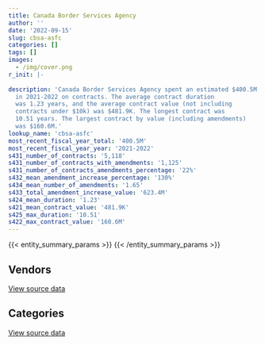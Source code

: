 ```yaml
---
title: Canada Border Services Agency
author: ''
date: '2022-09-15'
slug: cbsa-asfc
categories: []
tags: []
images:
  - /img/cover.png
r_init: |-
  
description: 'Canada Border Services Agency spent an estimated $400.5M
  in 2021-2022 on contracts. The average contract duration
  was 1.23 years, and the average contract value (not including
  contracts under $10k) was $481.9K. The longest contract was
  10.51 years. The largest contract by value (including amendments)
  was $160.6M.'
lookup_name: 'cbsa-asfc'
most_recent_fiscal_year_total: '400.5M'
most_recent_fiscal_year_year: '2021-2022'
s431_number_of_contracts: '5,118'
s431_number_of_contracts_with_amendments: '1,125'
s431_number_of_contracts_amendments_percentage: '22%'
s432_mean_amendment_increase_percentage: '130%'
s434_mean_number_of_amendments: '1.65'
s433_total_amendment_increase_value: '623.4M'
s424_mean_duration: '1.23'
s421_mean_contract_value: '481.9K'
s425_max_duration: '10.51'
s422_max_contract_value: '160.6M'
---
```


<script src="/rmarkdown-libs/htmlwidgets/htmlwidgets.js"></script>
<link href="/rmarkdown-libs/datatables-css/datatables-crosstalk.css" rel="stylesheet" />
<script src="/rmarkdown-libs/datatables-binding/datatables.js"></script>
<script src="/rmarkdown-libs/jquery/jquery-3.6.0.min.js"></script>
<link href="/rmarkdown-libs/dt-core-bootstrap/css/dataTables.bootstrap.min.css" rel="stylesheet" />
<link href="/rmarkdown-libs/dt-core-bootstrap/css/dataTables.bootstrap.extra.css" rel="stylesheet" />
<script src="/rmarkdown-libs/dt-core-bootstrap/js/jquery.dataTables.min.js"></script>
<script src="/rmarkdown-libs/dt-core-bootstrap/js/dataTables.bootstrap.min.js"></script>
<link href="/rmarkdown-libs/crosstalk/css/crosstalk.min.css" rel="stylesheet" />
<script src="/rmarkdown-libs/crosstalk/js/crosstalk.min.js"></script>
<script src="/rmarkdown-libs/htmlwidgets/htmlwidgets.js"></script>
<link href="/rmarkdown-libs/datatables-css/datatables-crosstalk.css" rel="stylesheet" />
<script src="/rmarkdown-libs/datatables-binding/datatables.js"></script>
<script src="/rmarkdown-libs/jquery/jquery-3.6.0.min.js"></script>
<link href="/rmarkdown-libs/dt-core-bootstrap/css/dataTables.bootstrap.min.css" rel="stylesheet" />
<link href="/rmarkdown-libs/dt-core-bootstrap/css/dataTables.bootstrap.extra.css" rel="stylesheet" />
<script src="/rmarkdown-libs/dt-core-bootstrap/js/jquery.dataTables.min.js"></script>
<script src="/rmarkdown-libs/dt-core-bootstrap/js/dataTables.bootstrap.min.js"></script>
<link href="/rmarkdown-libs/crosstalk/css/crosstalk.min.css" rel="stylesheet" />
<script src="/rmarkdown-libs/crosstalk/js/crosstalk.min.js"></script>

{{< entity_summary_params >}}
{{< /entity_summary_params >}}

## Vendors

<div id="htmlwidget-1" style="width:100%;height:auto;" class="datatables html-widget"></div>
<script type="application/json" data-for="htmlwidget-1">{"x":{"style":"bootstrap","filter":"none","vertical":false,"data":[["<a href=\"/vendors/10647802_canada/\">10647802 Canada<\/a>","<a href=\"/vendors/2536_4589_quebec/\">2536 4589 Quebec<\/a>","<a href=\"/vendors/3d_datacomm/\">3D datacomm<\/a>","<a href=\"/vendors/4_office_automation/\">4 Office Automation<\/a>","<a href=\"/vendors/49_solutions/\">49 Solutions<\/a>","<a href=\"/vendors/accenture/\">Accenture<\/a>","<a href=\"/vendors/access_2_networks/\">Access 2 Networks<\/a>","<a href=\"/vendors/acklands_grainger/\">Acklands Grainger<\/a>","<a href=\"/vendors/acme_future_security_controls/\">Acme Future Security Controls<\/a>","<a href=\"/vendors/act/\">ACT<\/a>","<a href=\"/vendors/adapt_pharma_canada/\">Adapt Pharma Canada<\/a>","<a href=\"/vendors/adga_group/\">ADGA Group<\/a>","<a href=\"/vendors/adrm_technology_consulting/\">ADRM Technology Consulting<\/a>","<a href=\"/vendors/advanced_chippewa_technologies/\">Advanced Chippewa Technologies<\/a>","<a href=\"/vendors/agilent/\">Agilent<\/a>","<a href=\"/vendors/altis_human_resources/\">Altis Human Resources<\/a>","<a href=\"/vendors/amazon/\">Amazon<\/a>","<a href=\"/vendors/anixter/\">Anixter<\/a>","<a href=\"/vendors/applied_electonics/\">Applied Electonics<\/a>","<a href=\"/vendors/ari_financial_services/\">ARI Financial Services<\/a>","<a href=\"/vendors/atco/\">ATCO<\/a>","<a href=\"/vendors/atlantic_business_interiors/\">Atlantic Business Interiors<\/a>","<a href=\"/vendors/avi_spl_canada/\">AVI SPL Canada<\/a>","<a href=\"/vendors/bargreen_ellingson/\">Bargreen Ellingson<\/a>","<a href=\"/vendors/bdo_canada/\">BDO Canada<\/a>","<a href=\"/vendors/bell_canada/\">Bell Canada<\/a>","<a href=\"/vendors/bio_nuclear_diagnostics/\">Bio Nuclear Diagnostics<\/a>","<a href=\"/vendors/black_mcdonald/\">Black McDonald<\/a>","<a href=\"/vendors/brs_innovations/\">BRS Innovations<\/a>","<a href=\"/vendors/bruker/\">Bruker<\/a>","<a href=\"/vendors/cache_computer_consulting/\">Cache Computer Consulting<\/a>","<a href=\"/vendors/calian/\">Calian<\/a>","<a href=\"/vendors/canadian_corps_of_commissionaires/\">Canadian Corps of Commissionaires<\/a>","<a href=\"/vendors/canadian_maritime_engineering/\">Canadian Maritime Engineering<\/a>","<a href=\"/vendors/canadian_red_cross/\">Canadian Red Cross<\/a>","<a href=\"/vendors/canon/\">Canon<\/a>","<a href=\"/vendors/carahsoft_technology/\">Carahsoft Technology<\/a>","<a href=\"/vendors/cbci_telecom/\">CBCI Telecom<\/a>","<a href=\"/vendors/cdw_canada/\">CDW Canada<\/a>","<a href=\"/vendors/cgi/\">CGI<\/a>","<a href=\"/vendors/channel_management_international/\">Channel Management International<\/a>","<a href=\"/vendors/charron_human_resources/\">Charron Human Resources<\/a>","<a href=\"/vendors/chubb_edwards/\">Chubb Edwards<\/a>","<a href=\"/vendors/cision_canada/\">Cision Canada<\/a>","<a href=\"/vendors/cistel_technology/\">Cistel Technology<\/a>","<a href=\"/vendors/citrix/\">Citrix<\/a>","<a href=\"/vendors/closereach/\">CloseReach<\/a>","<a href=\"/vendors/cofomo/\">Cofomo<\/a>","<a href=\"/vendors/compugen/\">Compugen<\/a>","<a href=\"/vendors/concept_controls/\">Concept Controls<\/a>","<a href=\"/vendors/contract_community/\">Contract Community<\/a>","<a href=\"/vendors/convergint_technologies/\">Convergint Technologies<\/a>","<a href=\"/vendors/coradix_technology_consulting/\">Coradix Technology Consulting<\/a>","<a href=\"/vendors/corbel_management/\">Corbel Management<\/a>","<a href=\"/vendors/csdc_systems/\">CSDC Systems<\/a>","<a href=\"/vendors/ctoms/\">CTOMS<\/a>","<a href=\"/vendors/d4is_solutions/\">D4IS Solutions<\/a>","<a href=\"/vendors/dalian_enterprises/\">Dalian Enterprises<\/a>","<a href=\"/vendors/data_communications_management/\">Data Communications Management<\/a>","<a href=\"/vendors/davtair_industries/\">Davtair Industries<\/a>","<a href=\"/vendors/delco_automation/\">Delco Automation<\/a>","<a href=\"/vendors/dell_computer/\">Dell Computer<\/a>","<a href=\"/vendors/deloitte/\">Deloitte<\/a>","<a href=\"/vendors/dls_technology/\">DLS Technology<\/a>","<a href=\"/vendors/donna_cona/\">Donna Cona<\/a>","<a href=\"/vendors/dwp_solutions/\">DWP Solutions<\/a>","<a href=\"/vendors/dynabook_canada/\">Dynabook Canada<\/a>","<a href=\"/vendors/dynamic_personnel_consultants/\">Dynamic Personnel Consultants<\/a>","<a href=\"/vendors/eagle_professional_resources/\">Eagle Professional Resources<\/a>","<a href=\"/vendors/eclipsys_solutions/\">Eclipsys Solutions<\/a>","<a href=\"/vendors/ecole_de_langues_abce/\">Ecole De Langues Abce<\/a>","<a href=\"/vendors/ecole_de_langues_la_cite/\">Ecole De Langues La Cite<\/a>","<a href=\"/vendors/ekos_research_associates/\">Ekos Research Associates<\/a>","<a href=\"/vendors/emergent_biosolutions/\">Emergent Biosolutions<\/a>","<a href=\"/vendors/empowered_networks/\">Empowered Networks<\/a>","<a href=\"/vendors/ernst_young/\">Ernst Young<\/a>","<a href=\"/vendors/esri/\">ESRI<\/a>","<a href=\"/vendors/evripos_janitorial_services/\">Evripos Janitorial Services<\/a>","<a href=\"/vendors/excel_human_resources/\">Excel Human Resources<\/a>","<a href=\"/vendors/fast_forward_french/\">Fast Forward French<\/a>","<a href=\"/vendors/fast_track_staffing/\">Fast Track Staffing<\/a>","<a href=\"/vendors/fca_canada/\">FCA Canada<\/a>","<a href=\"/vendors/ford_motor_company/\">Ford Motor Company<\/a>","<a href=\"/vendors/freebalance/\">FreeBalance<\/a>","<a href=\"/vendors/fujitsu/\">Fujitsu<\/a>","<a href=\"/vendors/g4s_security_services/\">G4S Security Services<\/a>","<a href=\"/vendors/garda_security_group/\">Garda Security Group<\/a>","<a href=\"/vendors/gartner/\">Gartner<\/a>","<a href=\"/vendors/gc_strategies/\">GC Strategies<\/a>","<a href=\"/vendors/gdi_services/\">GDI Services<\/a>","<a href=\"/vendors/general_dynamics/\">General Dynamics<\/a>","<a href=\"/vendors/general_motors/\">General Motors<\/a>","<a href=\"/vendors/genesis_integration/\">Genesis Integration<\/a>","<a href=\"/vendors/gfl_environmental/\">GFL Environmental<\/a>","<a href=\"/vendors/glasshouse_systems/\">GlassHouse Systems<\/a>","<a href=\"/vendors/global_knowledge/\">Global Knowledge<\/a>","<a href=\"/vendors/global_total_office/\">Global Total Office<\/a>","<a href=\"/vendors/global_upholstery/\">Global Upholstery<\/a>","<a href=\"/vendors/goss_gilroy/\">Goss Gilroy<\/a>","<a href=\"/vendors/grand_toy/\">Grand Toy<\/a>","<a href=\"/vendors/graybridge_international_consulting/\">Graybridge International Consulting<\/a>","<a href=\"/vendors/greater_toronto_airport_authority/\">Greater Toronto Airport Authority<\/a>","<a href=\"/vendors/hewlett_packard/\">Hewlett Packard<\/a>","<a href=\"/vendors/honeywell/\">Honeywell<\/a>","<a href=\"/vendors/hypertec/\">Hypertec<\/a>","<a href=\"/vendors/i4c_information_technology/\">I4C Information Technology<\/a>","<a href=\"/vendors/ibi_group_architects_canada/\">IBI Group Architects Canada<\/a>","<a href=\"/vendors/ibiska_telecom/\">Ibiska Telecom<\/a>","<a href=\"/vendors/ibm_canada/\">IBM Canada<\/a>","<a href=\"/vendors/ihs_global/\">IHS Global<\/a>","<a href=\"/vendors/imp_group/\">IMP Group<\/a>","<a href=\"/vendors/info_tech_research_group/\">Info Tech Research Group<\/a>","<a href=\"/vendors/insa/\">INSA<\/a>","<a href=\"/vendors/integra_networks/\">Integra Networks<\/a>","<a href=\"/vendors/integrated_distribution_systems/\">Integrated Distribution Systems<\/a>","<a href=\"/vendors/international_reporting/\">International Reporting<\/a>","<a href=\"/vendors/ipsos/\">Ipsos<\/a>","<a href=\"/vendors/iron_mountain/\">Iron Mountain<\/a>","<a href=\"/vendors/it_net_consultants/\">IT NET Consultants<\/a>","<a href=\"/vendors/itex/\">ITEX<\/a>","<a href=\"/vendors/jim_pattison_industries/\">Jim Pattison Industries<\/a>","<a href=\"/vendors/john_howard_society/\">John Howard Society<\/a>","<a href=\"/vendors/kia_canada/\">Kia Canada<\/a>","<a href=\"/vendors/konica_minolta_business_solutions/\">Konica Minolta Business Solutions<\/a>","<a href=\"/vendors/kpmg/\">KPMG<\/a>","<a href=\"/vendors/kwc_architects/\">Kwc Architects<\/a>","<a href=\"/vendors/l_agence/\">L’Agence<\/a>","<a href=\"/vendors/language_research_development_group/\">Language Research Development Group<\/a>","<a href=\"/vendors/lansdowne_technologies/\">Lansdowne Technologies<\/a>","<a href=\"/vendors/leo_pisces_services_group/\">Leo Pisces Services Group<\/a>","<a href=\"/vendors/les_entreprises_fervel/\">Les Entreprises Fervel<\/a>","<a href=\"/vendors/lexisnexis_canada/\">LexisNexis Canada<\/a>","<a href=\"/vendors/life_technologies/\">Life Technologies<\/a>","<a href=\"/vendors/lloyd_libke_law_enforcement_sales/\">Lloyd Libke Law Enforcement Sales<\/a>","<a href=\"/vendors/logistik_unicorp/\">Logistik Unicorp<\/a>","<a href=\"/vendors/lumina_it/\">Lumina IT<\/a>","<a href=\"/vendors/makwa_resourcing/\">Makwa Resourcing<\/a>","<a href=\"/vendors/manpower_services_canada/\">Manpower Services Canada<\/a>","<a href=\"/vendors/maplesoft_consulting/\">Maplesoft Consulting<\/a>","<a href=\"/vendors/mckinsey_and_company/\">McKinsey and Company<\/a>","<a href=\"/vendors/mdos_consulting/\">MDOS Consulting<\/a>","<a href=\"/vendors/mega_tech/\">Mega Tech<\/a>","<a href=\"/vendors/meggitt/\">Meggitt<\/a>","<a href=\"/vendors/mercury_marine/\">Mercury Marine<\/a>","<a href=\"/vendors/mgis/\">MGIS<\/a>","<a href=\"/vendors/microsoft_canada/\">Microsoft Canada<\/a>","<a href=\"/vendors/mindwire_systems/\">Mindwire Systems<\/a>","<a href=\"/vendors/mishkumi_technologies/\">Mishkumi Technologies<\/a>","<a href=\"/vendors/mitsubishi_motor_sales/\">Mitsubishi Motor Sales<\/a>","<a href=\"/vendors/mnp/\">MNP<\/a>","<a href=\"/vendors/modis_canada/\">Modis Canada<\/a>","<a href=\"/vendors/moerae_solutions/\">Moerae Solutions<\/a>","<a href=\"/vendors/moore_canada/\">Moore Canada<\/a>","<a href=\"/vendors/morneau_shepell/\">Morneau Shepell<\/a>","<a href=\"/vendors/morpho_canada/\">Morpho Canada<\/a>","<a href=\"/vendors/motorola_solutions_canada/\">Motorola Solutions Canada<\/a>","<a href=\"/vendors/nations_translation_group/\">Nations Translation Group<\/a>","<a href=\"/vendors/nav_canada/\">NAV Canada<\/a>","<a href=\"/vendors/navpoint_consulting_group/\">Navpoint Consulting Group<\/a>","<a href=\"/vendors/neptune_security_services/\">Neptune Security Services<\/a>","<a href=\"/vendors/newfound_recruiting/\">Newfound Recruiting<\/a>","<a href=\"/vendors/nisha_techonologies/\">Nisha Techonologies<\/a>","<a href=\"/vendors/nissan_canada/\">Nissan Canada<\/a>","<a href=\"/vendors/nitam_solutions/\">Nitam Solutions<\/a>","<a href=\"/vendors/northern_micro/\">Northern Micro<\/a>","<a href=\"/vendors/nua_office/\">NUA Office<\/a>","<a href=\"/vendors/nuctech_company/\">NUCTECH Company<\/a>","<a href=\"/vendors/nuix_north_america/\">Nuix North America<\/a>","<a href=\"/vendors/olin/\">Olin<\/a>","<a href=\"/vendors/onx_enterprise_solutions/\">OnX Enterprise Solutions<\/a>","<a href=\"/vendors/openframe_technologies/\">OpenFrame Technologies<\/a>","<a href=\"/vendors/opentext/\">OpenText<\/a>","<a href=\"/vendors/oracle_canada/\">Oracle Canada<\/a>","<a href=\"/vendors/pacific_safety_products/\">Pacific Safety Products<\/a>","<a href=\"/vendors/paladin_group/\">Paladin Group<\/a>","<a href=\"/vendors/panasonic/\">Panasonic<\/a>","<a href=\"/vendors/pattison_sign_group/\">Pattison Sign Group<\/a>","<a href=\"/vendors/perceptics/\">Perceptics<\/a>","<a href=\"/vendors/phaselock_systems_international/\">Phaselock Systems International<\/a>","<a href=\"/vendors/pitney_bowes/\">Pitney Bowes<\/a>","<a href=\"/vendors/pleiad_canada/\">Pleiad Canada<\/a>","<a href=\"/vendors/polaris_industries/\">Polaris Industries<\/a>","<a href=\"/vendors/pra/\">PRA<\/a>","<a href=\"/vendors/precisionit/\">PrecisionIT<\/a>","<a href=\"/vendors/pricewaterhouse_coopers/\">Pricewaterhouse Coopers<\/a>","<a href=\"/vendors/printers_plus/\">Printers Plus<\/a>","<a href=\"/vendors/procom_consultants/\">Procom Consultants<\/a>","<a href=\"/vendors/proquest/\">ProQuest<\/a>","<a href=\"/vendors/prosci_canada/\">Prosci Canada<\/a>","<a href=\"/vendors/purelogic/\">PureLogic<\/a>","<a href=\"/vendors/purespirit_solutions/\">PureSpirIT Solutions<\/a>","<a href=\"/vendors/qiagen/\">QIAGEN<\/a>","<a href=\"/vendors/qmr/\">QMR<\/a>","<a href=\"/vendors/queen_s_university/\">Queen’s University<\/a>","<a href=\"/vendors/quintet_consulting/\">Quintet Consulting<\/a>","<a href=\"/vendors/r_e_gilmore_investments/\">R E Gilmore Investments<\/a>","<a href=\"/vendors/r_r_international_translation/\">R R International Translation<\/a>","<a href=\"/vendors/radiation_solutions/\">Radiation Solutions<\/a>","<a href=\"/vendors/rampart_international/\">Rampart International<\/a>","<a href=\"/vendors/randstad/\">Randstad<\/a>","<a href=\"/vendors/rapiscan_systems/\">Rapiscan Systems<\/a>","<a href=\"/vendors/raymond_chabot_grant_thornton/\">Raymond Chabot Grant Thornton<\/a>","<a href=\"/vendors/rhea/\">RHEA<\/a>","<a href=\"/vendors/ricoh/\">Ricoh<\/a>","<a href=\"/vendors/rogers/\">Rogers<\/a>","<a href=\"/vendors/s_p_global_market_intelligence/\">S P Global Market Intelligence<\/a>","<a href=\"/vendors/salesforce_canada/\">Salesforce Canada<\/a>","<a href=\"/vendors/salvation_army/\">Salvation Army<\/a>","<a href=\"/vendors/samson_associes/\">Samson Associes<\/a>","<a href=\"/vendors/sap/\">SAP<\/a>","<a href=\"/vendors/securiguard_services/\">Securiguard Services<\/a>","<a href=\"/vendors/serco/\">Serco<\/a>","<a href=\"/vendors/sharp_electronics/\">Sharp Electronics<\/a>","<a href=\"/vendors/shi_canada/\">SHI Canada<\/a>","<a href=\"/vendors/si_systems/\">SI Systems<\/a>","<a href=\"/vendors/smiths_detection/\">Smiths Detection<\/a>","<a href=\"/vendors/softchoice/\">Softchoice<\/a>","<a href=\"/vendors/softsim_technologies/\">Softsim Technologies<\/a>","<a href=\"/vendors/solotech/\">Solotech<\/a>","<a href=\"/vendors/somos/\">Somos<\/a>","<a href=\"/vendors/st_joseph_print_group/\">St Joseph Print Group<\/a>","<a href=\"/vendors/stantec/\">Stantec<\/a>","<a href=\"/vendors/subaru_canada/\">Subaru Canada<\/a>","<a href=\"/vendors/summit_canada_distributors/\">Summit Canada Distributors<\/a>","<a href=\"/vendors/supremex/\">SupremeX<\/a>","<a href=\"/vendors/systematix_solutions/\">Systematix Solutions<\/a>","<a href=\"/vendors/systems_for_research/\">Systems for Research<\/a>","<a href=\"/vendors/systemscope/\">Systemscope<\/a>","<a href=\"/vendors/taligent_consulting/\">Taligent Consulting<\/a>","<a href=\"/vendors/tankatek/\">Tankatek<\/a>","<a href=\"/vendors/teknion/\">Teknion<\/a>","<a href=\"/vendors/teksystems_canada/\">TEKsystems Canada<\/a>","<a href=\"/vendors/telecom_computer_services/\">Telecom Computer Services<\/a>","<a href=\"/vendors/telus_canada/\">Telus Canada<\/a>","<a href=\"/vendors/tenaquip/\">Tenaquip<\/a>","<a href=\"/vendors/teramach_technologies/\">Teramach Technologies<\/a>","<a href=\"/vendors/tervita/\">Tervita<\/a>","<a href=\"/vendors/tes_contract_services/\">TES Contract Services<\/a>","<a href=\"/vendors/the_aim_group/\">The AIM Group<\/a>","<a href=\"/vendors/the_calgary_airport_authority/\">The Calgary Airport Authority<\/a>","<a href=\"/vendors/the_masha_krupp_translation_group/\">The Masha Krupp Translation Group<\/a>","<a href=\"/vendors/the_right_door_consulting/\">The Right Door Consulting<\/a>","<a href=\"/vendors/thermo_fisher_scientific/\">Thermo Fisher Scientific<\/a>","<a href=\"/vendors/thinkon/\">ThinkOn<\/a>","<a href=\"/vendors/thomson_reuters/\">Thomson Reuters<\/a>","<a href=\"/vendors/titan_boats/\">Titan Boats<\/a>","<a href=\"/vendors/toronto_bail_program/\">Toronto Bail Program<\/a>","<a href=\"/vendors/toshiba_canada/\">Toshiba Canada<\/a>","<a href=\"/vendors/toyota/\">Toyota<\/a>","<a href=\"/vendors/tpg_technology_consultants/\">TPG Technology Consultants<\/a>","<a href=\"/vendors/trm_technologies/\">TRM Technologies<\/a>","<a href=\"/vendors/tundra_technical_solutions/\">Tundra Technical Solutions<\/a>","<a href=\"/vendors/turtle_island_staffing/\">Turtle Island Staffing<\/a>","<a href=\"/vendors/tyco_integrated_fire_security/\">Tyco Integrated Fire Security<\/a>","<a href=\"/vendors/unisource/\">Unisource<\/a>","<a href=\"/vendors/unisync_group/\">Unisync Group<\/a>","<a href=\"/vendors/unisys_canada/\">Unisys Canada<\/a>","<a href=\"/vendors/university_of_ottawa/\">University of Ottawa<\/a>","<a href=\"/vendors/veritaaq_technology_house/\">Veritaaq Technology House<\/a>","<a href=\"/vendors/vmware/\">VMware<\/a>","<a href=\"/vendors/vwr_international/\">VWR International<\/a>","<a href=\"/vendors/william_j_barker_clinical/\">William J Barker Clinical<\/a>","<a href=\"/vendors/wills_transfer/\">Wills Transfer<\/a>","<a href=\"/vendors/wolters_kluwer/\">Wolters Kluwer<\/a>","<a href=\"/vendors/workdynamics_technologies/\">WorkDynamics Technologies<\/a>","<a href=\"/vendors/worldreach_software/\">Worldreach Software<\/a>","<a href=\"/vendors/xerox/\">Xerox<\/a>","<a href=\"/vendors/yamaha_motors_canada/\">Yamaha Motors Canada<\/a>","<a href=\"/vendors/zernam_enterprise/\">Zernam Enterprise<\/a>"],[null,2067482.22,10717.06,24551.75,null,null,null,24862.62,143229.6,null,56490.03,330433.34,112425.8,1916509,312383.73,1567356.63,null,10339.5,12749.41,null,null,null,329048.42,40320.43,891108.65,1267946.94,null,null,90317.52,null,362186.96,4263181.52,12589322.17,null,3243548.22,133496.41,134919.09,16971.37,67668.51,4705252.88,null,35420.74,12126.82,null,11331.7,null,108157.15,17519821.96,103672.24,null,46460.41,null,230960.73,11113325.28,148270.16,19486.96,2164326.48,null,14395.5,null,336956.02,52022.18,22036384.45,null,6408142.11,490902.05,null,null,null,null,168753.92,62480.95,101976.19,null,22141.76,510934.97,20842.69,null,806870.44,null,null,null,1459866.4,105090,206235.4,9099060.15,9922705.51,2899183.69,null,658003.09,6169.65,3119708.14,35099.15,8230.85,102497.95,102254.51,null,122129.66,140316.86,74029.11,83094.43,432197.9,224876,97323.68,73112.13,260846.76,2656768.76,2218846.29,13536828.18,132658.65,442087.67,null,null,1681058.57,11051.33,null,null,null,267991.9,28459.57,483179.84,1753821.12,null,11766.39,91392.57,null,null,15565,101652.54,256256.85,null,112691.74,null,1668048.99,4731523.48,89154.8,null,37484.7,144329.31,1444422.03,716645.07,12494.92,null,null,6778263.12,445924.17,2008728.56,11723.75,29651.77,231482.49,992568.47,15026.67,457412.48,null,591840.27,1721148.38,null,323570.71,591655.55,780390.57,672772.16,10048926.53,null,null,1744818.29,null,577748.21,null,45647.99,3286.23,166562,161513.75,425520.14,7865.18,765756.11,null,1306742.87,5277975.22,30916.8,57830.21,null,null,null,1625480.72,1463750.45,142748.31,2553755.78,null,202246.73,null,null,4269.68,1078971.46,null,187949.37,18623.49,null,873695.32,45369.85,4408780.62,1259870.28,430708.38,13081.1,403950.33,null,null,null,496340.51,709916.34,1555790.42,5234097.13,431059.51,7658.85,null,5562071.9,7742874.05,299130.23,null,8333.33,179077.22,null,null,173090.98,75059.15,24902.57,459937.83,null,null,1343884.28,null,67511.25,1532995,null,417305.45,null,null,13930.82,203558.33,244191,6366.66,null,167231.85,200736.29,null,39848.26,195626.63,1528655.42,911017.02,1331944.57,6531500.45,644030.44,null,null,205856.68,null,21860.08,5357,null,9238062.2,22100,null,1403159.08,34709.91,17432.43,149103.36,141642.49,114496.16,null,18469.06],[null,2073146.56,null,20052.64,null,24860,null,120849.94,51401.01,null,48510.68,474269.02,null,1935125.13,622903.85,1781975.63,462827.15,null,31086.04,96834.42,22137.16,385.83,250842.04,null,592529.74,2794053.75,33366.41,null,634127.24,39460.57,2766977.4,5825908.92,13524536.23,4151070.39,3252434.65,137921.36,243857.63,24403.4,1869360.62,4650601.12,1616.88,83532.1,5197.21,null,null,10465.3,182985.08,16983157.3,null,null,null,null,231593.5,9923392.38,148676.38,null,1473777.81,1560127.33,null,null,198920.54,37090.96,57334366.45,null,7894710.35,210201.28,2632092.17,39154.5,null,309736.68,98310.25,83636.43,null,null,20521.72,101836.58,55880.52,null,776146.64,24990,11017.5,462850.96,2436039.39,107401.98,206800.43,7598178.86,12449404.49,3795866.27,null,900781.83,6186.55,2358400.41,null,10699.13,null,46299.09,null,40293.38,140701.29,56656.31,50391.54,366260.84,154414,88002.66,101705.65,261561.41,2664047.58,1726615.98,14300226.49,158010.21,null,78893.55,null,30921.32,11421.27,null,26027,null,268726.13,66610.71,363282.88,2010720.19,null,11197.95,null,41116.96,2620306.73,null,null,239056.74,2429.47,109965.59,null,null,4744486.56,7624.04,null,3845.53,209621.14,666911.08,767784.22,12644.26,285029.26,null,9653349.67,678501.39,2246674.73,null,227834.22,220558.83,2724337.93,null,293376.22,null,706735.13,1380866.69,null,119543.49,593276.53,1009268.37,674615.37,3089625.82,89260.12,null,784426.52,3006.45,4617248.62,null,1670716.45,118792.01,30574.39,138137.09,1081257.11,1327749.86,129804.55,null,124281.34,3946992.61,71924.93,29471.4,null,null,25029.5,1361636.74,1704543,224518.25,2828584.04,null,811095.29,360109.82,190928.42,68092.59,1305478.99,55935,42692.5,14037.99,null,876089.01,117147.32,4924387.03,1263321.98,2155271.2,11891.9,600890.24,152656.92,null,null,597567.85,719808.35,1715859.68,5248437.13,72040.08,11624.89,null,7897306.26,8417755.72,685867.82,null,4885.84,null,10904.5,85972.51,133928.61,75264.79,17342.29,591013.86,null,94291.66,1363492.3,null,79534.09,2440527.73,16217.99,222129.72,null,null,null,null,null,null,28805.75,181313.44,348903.35,696825.02,69572.95,522622.95,1532843.51,4055.22,414940.96,7346977.74,645794.91,null,null,243348.83,64263.1,null,648196.93,32544,12418299.99,1808666.78,null,1407003.35,34805.01,17480.2,20790.41,710152.77,105903.69,null,null],[608583.84,1495384.4,null,11594.91,null,7458,405896,112687.96,138815.5,364740.76,10396,2407074.18,603992.56,1803245.3,727428.05,1003764.04,6399021.08,null,null,19366.88,null,15647.43,76722.42,null,2731363.91,871807.02,null,null,1559948.85,305340.32,2865389.47,6594629.24,11861982.91,null,1152522.93,98473.39,243248.85,13301.3,674390.17,2377131.35,36885.05,48477,null,16950,null,null,168457.12,11285401.38,null,null,null,32304.14,230960.73,13288501.96,148270.16,null,851522.91,3963149.32,null,34090.09,1961654.64,null,88067545.28,5877.95,4858388.74,209626.96,1784412.68,null,4643,380740.27,14341.65,13230,null,81638.13,20465.65,190360.7,1322.01,null,265162.75,null,null,454561.71,2312845.88,null,206235.4,7577418.81,11921202.76,3081499.49,12012371.54,848932.86,5645.65,763263.61,225186.41,16000.38,null,66181.96,null,127331.29,156585.97,123616.03,233264.92,321175.64,82251.2,92825.53,148662.8,174374.27,2656768.76,1179888.59,16836302.85,68575.42,null,182467.81,166771.48,15397.42,8941.47,null,148435.26,null,179150.75,23072.74,65908.94,2005226.42,65474.46,26890.02,null,28337.36,3427999.84,39522.17,null,551780.85,11539.99,122967.78,null,null,4806103.48,null,null,null,209048.41,276968.54,576059.77,44479.76,544689.42,null,9162382.37,1974691.87,1147068.16,null,null,94563.96,2106986.58,null,374060.39,null,591840.27,4875918.77,25057.22,366667,591655.55,1006510.8,672772.16,281217.57,91270.67,null,136833.63,20377.05,615562.15,null,1255319.73,null,null,116585.35,695812.44,1729360.7,573705.11,null,595550.4,3936208.47,null,52437.36,24295,42022.44,null,381397.14,472236.71,55565.24,2520539.42,11342.41,922010.89,null,null,null,1686852.1,null,170272.25,null,null,1291534.82,154307.7,3214448.39,1259870.28,1038081.07,null,756332.82,73943.2,54681.8,null,178336.92,855864.56,1642027.02,5234097.13,null,8098.04,null,6001093.64,6030189.21,56731.15,235436.48,null,null,null,11415.98,117891.21,75059.15,46950.4,589399.07,null,570877.3,340358.66,null,119754.11,6053151.28,null,250289.24,10615.22,null,null,null,837875.38,null,236365.46,170505.95,183419.57,2794957.5,9317.86,831279.56,1528655.42,675.87,200658.62,8923474.71,644030.44,98146.13,null,294446.79,null,null,null,null,8887472.63,83086.78,18399.1,1403159.08,36698.13,17432.43,25716.87,1208138.47,120589.94,null,77546.25],[691569.76,null,null,7437.08,1637993.57,2402061.63,null,45373.37,null,1321982.26,10396,3404548.63,4486929.7,1828964.35,738104.63,938054.54,15289372.97,null,273253.99,null,null,null,31188.23,30571.94,5924426.11,1472251.86,null,132221.46,1559948.85,34374.31,3954509.95,5596480.95,9365268.75,null,674540.15,84574.31,678285.21,79917.88,2073331.93,653257.96,29587.5,29098.78,null,3318.26,null,null,100624.32,8246281.32,161812.05,55483.12,null,306099.09,863596.11,15104635.71,36965.99,null,664624.38,6458188.9,null,null,1476215.88,393819.75,51118963.09,21156,10205755.96,70067.09,2022826.93,null,20326,670180.44,61924.47,23220.34,null,null,20465.65,892340.94,21419.07,9126.62,1631630.62,null,null,null,1569010.09,null,220488.14,7577418.81,10791468.99,3705044.87,23227779.04,343841.75,38.06,2108642.73,null,13948.31,null,29799.23,15929.61,15993.3,141135.34,33646.43,437777.89,null,157428.27,93229.99,477884.06,null,null,5320958.83,8801787.27,null,null,475188.78,184450.95,null,null,12429.05,null,216267.03,null,10636.05,643417.42,2005226.42,216753.78,3115.77,null,null,3427999.84,155793.04,null,435176.44,null,123651.81,93177.14,null,4718560.4,null,3328578.11,null,63000.89,null,381565.38,null,484997.43,239845.9,8097742.32,5192470.86,507442.76,null,150497.22,106509.92,15742.14,null,265118.99,790278.28,657013.02,2286439.04,116971.17,366667,327312.4,null,90401.2,1788609.87,58863.96,143970.81,3909671.28,null,615562.15,22867.77,null,null,265776,668564.41,740648.49,505953.92,1397156.06,19917.85,850176.2,4237075.17,null,25658.84,null,null,null,203032.66,148391.97,19593.96,1755678.49,34657.38,216905.22,9398.38,832768.55,null,2019582.23,null,80327.5,null,8620.69,1289656.09,209872.5,3220155.02,1259870.28,118676.91,null,705030.89,null,53117.16,11964.22,178336.92,635404.24,362727.63,5234097.13,null,6937.26,17008.54,5363093.85,6134074.83,121306.24,1038748.69,null,null,null,null,null,null,17853.15,227685.67,48878.3,1726933.46,201114.41,34069.75,44808.77,14604029.81,3293.61,434135.1,2158.32,35144.28,14370.88,null,4914539.36,null,144028.77,256114.55,223688.57,2794957.5,47930.49,11297.93,1528655.42,null,575537.26,7937319.86,3310804.55,203628.05,36606.42,186724.49,null,null,null,null,7297784.78,159955.9,null,null,38821.37,16950,42789.99,1318391.28,138181.12,67648.66,null]],"container":"<table class=\"table table-striped table-hover row-border order-column display\">\n  <thead>\n    <tr>\n      <th>Vendor<\/th>\n      <th>2018-2019<\/th>\n      <th>2019-2020<\/th>\n      <th>2020-2021<\/th>\n      <th>2021-2022<\/th>\n    <\/tr>\n  <\/thead>\n<\/table>","options":{"order":[[4,"desc"]],"pageLength":10,"autoWidth":true,"columnDefs":[{"targets":1,"render":"function(data, type, row, meta) {\n    return type !== 'display' ? data : DTWidget.formatCurrency(data, \"$\", 2, 3, \",\", \".\", true, null);\n  }"},{"targets":2,"render":"function(data, type, row, meta) {\n    return type !== 'display' ? data : DTWidget.formatCurrency(data, \"$\", 2, 3, \",\", \".\", true, null);\n  }"},{"targets":3,"render":"function(data, type, row, meta) {\n    return type !== 'display' ? data : DTWidget.formatCurrency(data, \"$\", 2, 3, \",\", \".\", true, null);\n  }"},{"targets":4,"render":"function(data, type, row, meta) {\n    return type !== 'display' ? data : DTWidget.formatCurrency(data, \"$\", 2, 3, \",\", \".\", true, null);\n  }"},{"width":"16%","targets":[1,2,3,4]},{"className":"dt-right","targets":[1,2,3,4]}],"orderClasses":false}},"evals":["options.columnDefs.0.render","options.columnDefs.1.render","options.columnDefs.2.render","options.columnDefs.3.render"],"jsHooks":[]}</script>
<p class="text-right">
<a href="https://github.com/GoC-Spending/contracts-data/tree/main/data/out/departments/cbsa-asfc/summary_by_fiscal_year_by_vendor.csv" class="source-data-link btn btn-link">View source data</a>
</p>

## Categories

<div id="htmlwidget-2" style="width:100%;height:auto;" class="datatables html-widget"></div>
<script type="application/json" data-for="htmlwidget-2">{"x":{"style":"bootstrap","filter":"none","vertical":false,"data":[["<a href=\"/categories/other/\">(Other)<\/a>","<a href=\"/categories/facilities_and_construction/\">Facilities and construction<\/a>","<a href=\"/categories/office_management/\">Office management<\/a>","<a href=\"/categories/professional_services/\">Professional services<\/a>","<a href=\"/categories/information_technology/\">Information technology<\/a>","<a href=\"/categories/medical/\">Medical<\/a>","<a href=\"/categories/transportation_and_logistics/\">Transportation and logistics<\/a>","<a href=\"/categories/industrial_products_and_services/\">Industrial products and services<\/a>","<a href=\"/categories/travel/\">Travel<\/a>","<a href=\"/categories/security_and_protection/\">Security and protection<\/a>","<a href=\"/categories/human_capital/\">Human capital<\/a>"],[8758007.54,7409842.83,3313828.33,31882578.42,169412664.1,19490593.36,8458734.38,14678904.2,22948.64,26042126,1648617.18],[8456713.67,13852697.11,3285940.91,33558585.24,219470921.94,24391734.33,6999997.32,17946906.43,2336742.42,29551240.61,1922742.46],[10066312.39,19049733.65,3505783.39,29273568.18,247267758.19,24727810.46,5876718.25,18330905.46,667765.58,25372783.69,1832574.98],[14717383.88,17907076.04,2928091.16,41995931.21,258290070.74,25759013.97,5242754.72,10468920.78,1611561.76,19758767.66,1851722.25]],"container":"<table class=\"table table-striped table-hover row-border order-column display\">\n  <thead>\n    <tr>\n      <th>Category<\/th>\n      <th>2018-2019<\/th>\n      <th>2019-2020<\/th>\n      <th>2020-2021<\/th>\n      <th>2021-2022<\/th>\n    <\/tr>\n  <\/thead>\n<\/table>","options":{"order":[[4,"desc"]],"dom":"t","pageLength":30,"autoWidth":true,"columnDefs":[{"targets":1,"render":"function(data, type, row, meta) {\n    return type !== 'display' ? data : DTWidget.formatCurrency(data, \"$\", 2, 3, \",\", \".\", true, null);\n  }"},{"targets":2,"render":"function(data, type, row, meta) {\n    return type !== 'display' ? data : DTWidget.formatCurrency(data, \"$\", 2, 3, \",\", \".\", true, null);\n  }"},{"targets":3,"render":"function(data, type, row, meta) {\n    return type !== 'display' ? data : DTWidget.formatCurrency(data, \"$\", 2, 3, \",\", \".\", true, null);\n  }"},{"targets":4,"render":"function(data, type, row, meta) {\n    return type !== 'display' ? data : DTWidget.formatCurrency(data, \"$\", 2, 3, \",\", \".\", true, null);\n  }"},{"width":"16%","targets":[1,2,3,4]},{"className":"dt-right","targets":[1,2,3,4]}],"orderClasses":false,"lengthMenu":[10,25,30,50,100]}},"evals":["options.columnDefs.0.render","options.columnDefs.1.render","options.columnDefs.2.render","options.columnDefs.3.render"],"jsHooks":[]}</script>
<p class="text-right">
<a href="https://github.com/GoC-Spending/contracts-data/tree/main/data/out/departments/cbsa-asfc/summary_by_fiscal_year_by_category.csv" class="source-data-link btn btn-link">View source data</a>
</p>
